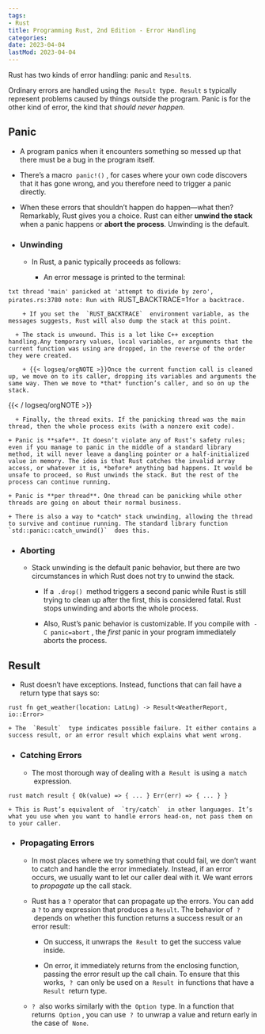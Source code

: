 ```yaml
---
tags:
- Rust
title: Programming Rust, 2nd Edition - Error Handling
categories:
date: 2023-04-04
lastMod: 2023-04-04
---
```



Rust has two kinds of error handling: panic and `Result`s.

Ordinary errors are handled using the  `Result`  type.  `Result` s typically represent problems caused by things outside the program. Panic is for the other kind of error, the kind that *should never happen*.

## Panic

  + A program panics when it encounters something so messed up that there must be a bug in the program itself.

  + There’s a macro  `panic!()` , for cases where your own code discovers that it has gone wrong, and you therefore need to trigger a panic directly.

  + When these errors that shouldn’t happen do happen—what then? Remarkably, Rust gives you a choice. Rust can either **unwind the stack** when a panic happens or **abort the process**. Unwinding is the default.

  + ### Unwinding

    + In Rust, a panic typically proceeds as follows:

      + An error message is printed to the terminal:

`txt
thread 'main' panicked at 'attempt to divide by zero', pirates.rs:3780
note: Run with `RUST_BACKTRACE=1` for a backtrace.
`

        + If you set the  `RUST_BACKTRACE`  environment variable, as the messages suggests, Rust will also dump the stack at this point.

      + The stack is unwound. This is a lot like C++ exception handling.Any temporary values, local variables, or arguments that the current function was using are dropped, in the reverse of the order they were created.

        + {{< logseq/orgNOTE >}}Once the current function call is cleaned up, we move on to its caller, dropping its variables and arguments the same way. Then we move to *that* function’s caller, and so on up the stack.
{{< / logseq/orgNOTE >}}

      + Finally, the thread exits. If the panicking thread was the main thread, then the whole process exits (with a nonzero exit code).

    + Panic is **safe**. It doesn’t violate any of Rust’s safety rules; even if you manage to panic in the middle of a standard library method, it will never leave a dangling pointer or a half-initialized value in memory. The idea is that Rust catches the invalid array access, or whatever it is, *before* anything bad happens. It would be unsafe to proceed, so Rust unwinds the stack. But the rest of the process can continue running.

    + Panic is **per thread**. One thread can be panicking while other threads are going on about their normal business.

    + There is also a way to *catch* stack unwinding, allowing the thread to survive and continue running. The standard library function  `std::panic::catch_unwind()`  does this.

  + ### Aborting

    + Stack unwinding is the default panic behavior, but there are two circumstances in which Rust does not try to unwind the stack.

      + If a  `.drop()`  method triggers a second panic while Rust is still trying to clean up after the first, this is considered fatal. Rust stops unwinding and aborts the whole process.

      + Also, Rust’s panic behavior is customizable. If you compile with  `-C panic=abort` , the *first* panic in your program immediately aborts the process.

## Result

  + Rust doesn’t have exceptions. Instead, functions that can fail have a return type that says so:

`rust
fn get_weather(location: LatLng) -> Result<WeatherReport, io::Error>
`

    + The  `Result`  type indicates possible failure. It either contains a success result, or an error result which explains what went wrong.

  + ### Catching Errors

    + The most thorough way of dealing with a  `Result`  is using a  `match`  expression.

`rust
match result {
  Ok(value) => { ... }
  Err(err) => { ... }
}
`

    + This is Rust’s equivalent of  `try/catch`  in other languages. It’s what you use when you want to handle errors head-on, not pass them on to your caller.

  + ### Propagating Errors

    + In most places where we try something that could fail, we don’t want to catch and handle the error immediately. Instead, if an error occurs, we usually want to let our caller deal with it. We want errors to *propagate* up the call stack.

    + Rust has a `?` operator that can propagate up the errors. You can add a `?` to any expression that produces a `Result`. The behavior of  `?`  depends on whether this function returns a success result or an error result:

      + On success, it unwraps the  `Result`  to get the success value inside.

      + On error, it immediately returns from the enclosing function, passing the error result up the call chain. To ensure that this works,  `?`  can only be used on a  `Result`  in functions that have a  `Result`  return type.

    + `?`  also works similarly with the  `Option`  type. In a function that returns  `Option` , you can use  `?`  to unwrap a value and return early in the case of  `None`.
